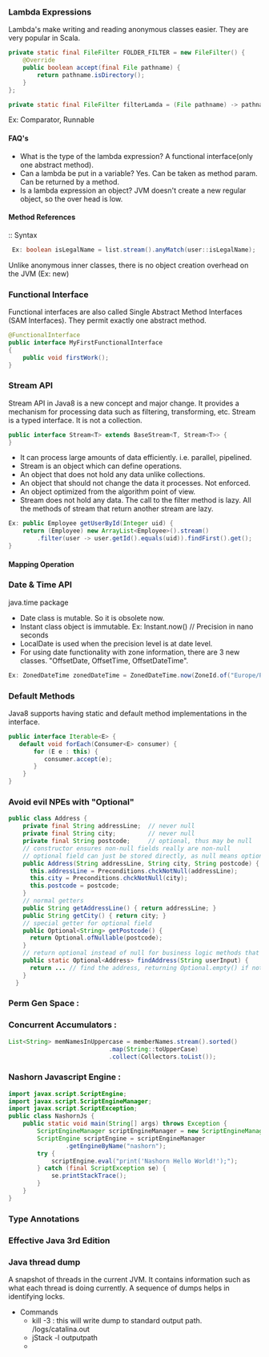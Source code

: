 ### Lambda Expressions
Lambda's make writing and reading anonymous classes easier. They are very popular in Scala.
```java
private static final FileFilter FOLDER_FILTER = new FileFilter() {
    @Override
    public boolean accept(final File pathname) {
        return pathname.isDirectory();
    }
};

private static final FileFilter filterLamda = (File pathname) -> pathname.isDirectory();
```
Ex: Comparator, Runnable

#### FAQ's

* What is the type of the lambda expression? A functional interface(only one abstract method).
* Can a lambda be put in a variable? Yes. Can be taken as method param. Can be returned by a method.
* Is a lambda expression an object? JVM doesn't create a new regular object, so the over head is low. 

#### Method References
:: Syntax
```java
 Ex: boolean isLegalName = list.stream().anyMatch(user::isLegalName); 
 ```
Unlike anonymous inner classes, there is no object creation overhead on the JVM (Ex: new)

### Functional Interface
Functional interfaces are also called Single Abstract Method Interfaces (SAM Interfaces). They permit exactly one abstract method.
```java
@FunctionalInterface
public interface MyFirstFunctionalInterface
{
    public void firstWork();
}
```
### Stream API
Stream API in Java8 is a new concept and major change. It provides a mechanism for processing data such as filtering, transforming, etc. Stream is a typed interface. It is not a collection.
```java
public interface Stream<T> extends BaseStream<T, Stream<T>> {
}
```
* It can process large amounts of data efficiently. i.e. parallel, pipelined.
* Stream is an object which can define operations.
* An object that does not hold any data unlike collections.
* An object that should not change the data it processes. Not enforced.
* An object optimized from the algorithm point of view.
* Stream does not hold any data. The call to the filter method is lazy. All the methods of stream that return another stream are lazy.
```java
Ex: public Employee getUserById(Integer uid) {
    return (Employee) new ArrayList<Employee>().stream()
        .filter(user -> user.getId().equals(uid)).findFirst().get();
}
```

#### Mapping Operation



### Date & Time API 
java.time package

* Date class is mutable. So it is obsolete now.
* Instant class object is immutable. Ex: Instant.now() // Precision in nano seconds
* LocalDate is used when the precision level is at date level.
* For using date functionality with zone information, there are 3 new classes. "OffsetDate, OffsetTime, OffsetDateTime".
```java
Ex: ZonedDateTime zonedDateTime = ZonedDateTime.now(ZoneId.of("Europe/Paris"));
```
### Default Methods 
Java8 supports having static and default method implementations in the interface.
```java
public interface Iterable<E> {
   default void forEach(Consumer<E> consumer) {
       for (E e : this) {
          consumer.accept(e);
       }
    }
}
```
### Avoid evil NPEs with "Optional"
```java
public class Address {
    private final String addressLine;  // never null
    private final String city;         // never null
    private final String postcode;     // optional, thus may be null
    // constructor ensures non-null fields really are non-null
    // optional field can just be stored directly, as null means optional
    public Address(String addressLine, String city, String postcode) {
      this.addressLine = Preconditions.chckNotNull(addressLine);
      this.city = Preconditions.chckNotNull(city);
      this.postcode = postcode;
    }
    // normal getters
    public String getAddressLine() { return addressLine; }
    public String getCity() { return city; }
    // special getter for optional field
    public Optional<String> getPostcode() {
      return Optional.ofNullable(postcode);
    }
    // return optional instead of null for business logic methods that may not find a result
    public static Optional<Address> findAddress(String userInput) {
      return ... // find the address, returning Optional.empty() if not found
    }
  }
```

### Perm Gen Space : 
### Concurrent Accumulators :
```java
List<String> memNamesInUppercase = memberNames.stream().sorted()
                            .map(String::toUpperCase)
                            .collect(Collectors.toList()); 
```

### Nashorn Javascript Engine : 
```java
import javax.script.ScriptEngine;
import javax.script.ScriptEngineManager;
import javax.script.ScriptException;
public class NashornJs {
	public static void main(String[] args) throws Exception {
		ScriptEngineManager scriptEngineManager = new ScriptEngineManager();
		ScriptEngine scriptEngine = scriptEngineManager
				.getEngineByName("nashorn");
		try {
			scriptEngine.eval("print('Nashorn Hello World!');");
		} catch (final ScriptException se) {
			se.printStackTrace();
		}
	}
}
```

### Type Annotations


### Effective Java 3rd Edition


### Java thread dump
A snapshot of threads in the current JVM. It contains information such as what each thread is doing currently. A sequence of dumps helps in identifying locks.
* Commands
  * kill -3 : this will write dump to standard output path. <tomcat>/logs/catalina.out
  * jStack -l <pid> outputpath
  * 
